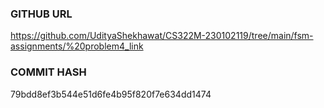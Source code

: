 ### GITHUB URL
https://github.com/UdityaShekhawat/CS322M-230102119/tree/main/fsm-assignments/%20problem4_link

### COMMIT HASH
79bdd8ef3b544e51d6fe4b95f820f7e634dd1474
